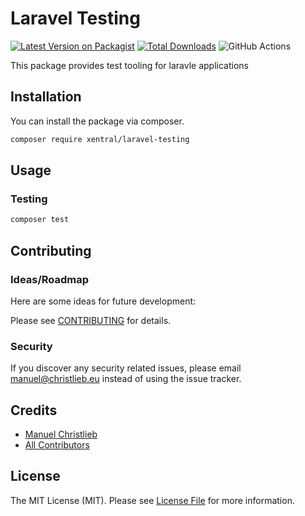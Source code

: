 # Laravel Testing

[![Latest Version on Packagist](https://img.shields.io/packagist/v/xentral/laravel-testing.svg?style=flat-square)](https://packagist.org/packages/xentral/laravel-testing)
[![Total Downloads](https://img.shields.io/packagist/dt/xentral/laravel-testing.svg?style=flat-square)](https://packagist.org/packages/xentral/laravel-testing)
![GitHub Actions](https://github.com/xentral/laravel-testing/actions/workflows/main.yml/badge.svg)

This package provides test tooling for laravle applications

## Installation

You can install the package via composer.

```bash
composer require xentral/laravel-testing
```

## Usage


### Testing

```bash
composer test
```

## Contributing

### Ideas/Roadmap

Here are some ideas for future development:


Please see [CONTRIBUTING](CONTRIBUTING.md) for details.

### Security

If you discover any security related issues, please email manuel@christlieb.eu instead of using the issue tracker.

## Credits

- [Manuel Christlieb](https://github.com/bambamboole)
- [All Contributors](../../contributors)

## License

The MIT License (MIT). Please see [License File](LICENSE.md) for more information.
